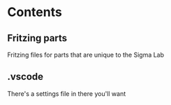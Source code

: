 # Contents

## Fritzing parts

Fritzing files for parts that are unique to the Sigma Lab

## .vscode

There's a settings file in there you'll want

